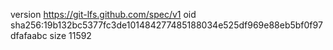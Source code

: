 version https://git-lfs.github.com/spec/v1
oid sha256:19b132bc5377fc3de101484277485188034e525df969e88eb5bf0f97dfafaabc
size 11592
